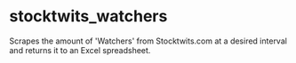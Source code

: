 # stocktwits_watchers
Scrapes the amount of 'Watchers' from Stocktwits.com at a desired interval and returns it to an Excel spreadsheet.
